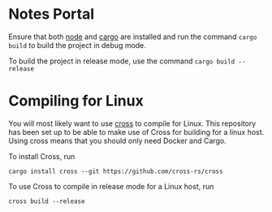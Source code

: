 # Notes Portal
Ensure that both [node](https://nodejs.org/en) and [cargo](https://www.rust-lang.org/) are installed and run the command `cargo build` to build the project in debug mode.

To build the project in release mode, use the command `cargo build --release`

# Compiling for Linux
You will most likely want to use [cross](https://github.com/cross-rs/cross) to compile for Linux.
This repository has been set up to be able to make use of Cross for building for a linux host.
Using cross means that you should only need Docker and Cargo.

To install Cross, run
```
cargo install cross --git https://github.com/cross-rs/cross
```

To use Cross to compile in release mode for a Linux host, run
```
cross build --release
```